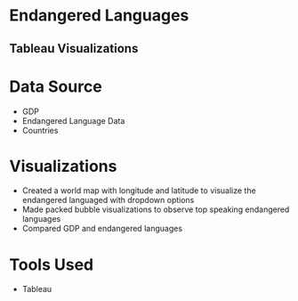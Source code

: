 # Endangered Languages
 
 ## Tableau Visualizations

# Data Source 
* GDP 
* Endangered Language Data
* Countries 

# Visualizations 
* Created a world map with longitude and latitude to visualize the endangered languaged with dropdown options 
* Made packed bubble visualizations to observe top speaking endangered languages 
* Compared GDP and endangered languages 

# Tools Used 
* Tableau 

